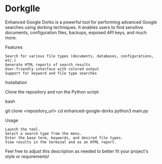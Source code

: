 # Dorkglle
Enhanced Google Dorks is a powerful tool for performing advanced Google searches using dorking techniques. It enables users to find sensitive documents, configuration files, backups, exposed API keys, and much more.


Features

    Search for various file types (documents, databases, configurations, etc.)
    Generate HTML reports of search results
    User-friendly interface with colored output
    Support for keyword and file type searches

Installation

Clone the repository and run the Python script:

bash

git clone <repository_url>
cd enhanced-google-dorks
python3 main.py

Usage

    Launch the tool.
    Select a search type from the menu.
    Enter the base term, keywords, and desired file types.
    View results in the terminal and as an HTML report.

Feel free to adjust this description as needed to better fit your project's style or requirements!
